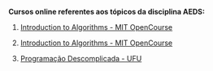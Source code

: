 **Cursos online referentes aos tópicos da disciplina AEDS:**

1. [Introduction to Algorithms - MIT OpenCourse](https://ocw.mit.edu/courses/electrical-engineering-and-computer-science/6-046j-introduction-to-algorithms-sma-5503-fall-2005/)   

2. [Introduction to Algorithms - MIT OpenCourse](https://ocw.mit.edu/courses/electrical-engineering-and-computer-science/6-006-introduction-to-algorithms-fall-2011/lecture-videos/)   

3. [Programação Descomplicada - UFU](https://www.youtube.com/user/progdescomplicada)  

